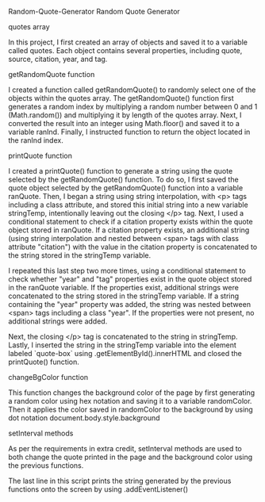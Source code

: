 Random-Quote-Generator
Random Quote Generator

quotes array

In this project, I first created an array of objects and saved it to a variable called quotes. 
Each object contains several properties, including quote, source, citation, year, and tag.

getRandomQuote function

I created a function called getRandomQuote() to randomly select one of the objects within
the quotes array. The getRandomQuote() function first generates a random index by multiplying
a random number between 0 and 1 (Math.random()) and multiplying it by length of the quotes array.
Next, I converted the result into an integer using Math.floor() and saved it to a variable ranInd. 
Finally, I instructed function to return the object located in the ranInd index. 

printQuote function

I created a printQuote() function to generate a string using the quote selected by the
getRandomQuote() function. To do so, I first saved the quote object selected by the getRandomQuote()
function into a variable ranQuote. Then, I began a string using string interpolation, with \<p> 
tags including a class attribute, and stored this initial string into a new variable stringTemp,
intentionally leaving out the closing \</p> tag. Next, I used a conditional statement to check if a 
citation property exists within the quote object stored in ranQuote. If a citation property exists, 
an additional string (using string interpolation and nested between \<span> tags with class attribute 
"citation") with the value in the citation property is concatenated to the string stored in the 
stringTemp variable.

I repeated this last step two more times, using a conditional statement to check whether "year" and "tag"
properties exist in the quote object stored in the ranQuote variable. If the properties exist,
additional strings were concatenated to the string stored in the stringTemp variable. If a string 
containing the "year" property was added, the string was nested between \<span> tags including a class 
"year". If the properties were not present, no additional strings were added. 

Next, the closing \</p> tag is concatenated to the string in stringTemp. Lastly, I inserted the string in 
the stringTemp variable into the element labeled \`quote-box\` using .getElementById().innerHTML and 
closed the printQuote() function.


changeBgColor function

This function changes the background color of the page by first generating a random color using hex 
notation and saving it to a variable randomColor. Then it applies the color saved in randomColor to the 
background by using dot notation document.body.style.background



setInterval methods

As per the requirements in extra credit, setInterval methods are used to both change the quote printed in 
the page and the background color using the previous functions.



The last line in this script prints the string generated by the previous functions onto the screen
by using .addEventListener() 

